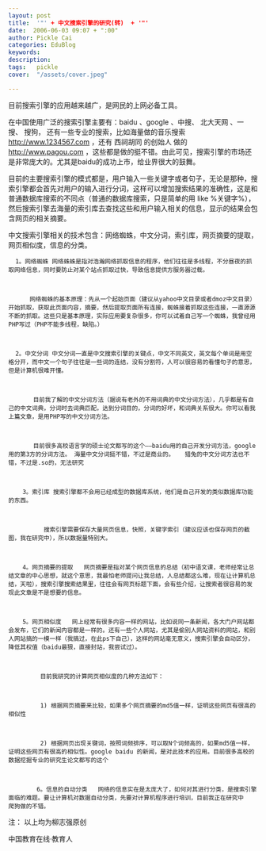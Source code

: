 ```yaml
---
layout: post  
title:  '"' + 中文搜索引擎的研究(转)  + '"'
date:  2006-06-03 09:07 + ":00" 
author: Pickle Cai  
categories: EduBlog  
keywords: 
description:   
tags:	pickle   
cover:  "/assets/cover.jpeg"  

---  
```

    
目前搜索引擎的应用越来越广，是网民的上网必备工具。



在中国使用广泛的搜索引擎主要有：baidu 、google 、中搜、 北大天网 、一搜、 搜狗， 还有一些专业的搜索，比如海量做的音乐搜索 http://www.1234567.com ，还有 西祠胡同 的创始人 做的 http://www.pagou.com ，这些都是做的挺不错。由此可见，搜索引擎的市场还是非常庞大的。尤其是baidu的成功上市，给业界很大的鼓舞。



目前的主要搜索引擎的模式都是，用户输入一些关键字或者句子，无论是那种，搜索引擎都会首先对用户的输入进行分词，这样可以增加搜索结果的准确性，这是和普通数据库搜索的不同点（普通的数据库搜索，只是简单的用 like %关键字%），然后搜索引擎去海量的索引库去查找这些和用户输入相关的信息，显示的结果会包含网页的相关摘要。



中文搜索引擎相关的技术包含：网络蜘蛛，中文分词，索引库，网页摘要的提取，网页相似度，信息的分类。 



      1。网络蜘蛛 网络蛛蛛是指对浩瀚网络抓取信息的程序，他们往往是多线程，不分昼夜的抓取网络信息，同时要防止对某个站点抓取过快，导致信息提供方服务器过载。



          网络蜘蛛的基本原理：先从一个起始页面（建议从yahoo中文目录或者dmoz中文目录）开始抓取，获取此页面内容，摘要，然后提取页面所有连接，蜘蛛接着抓取这些连接，一直源源不断的抓取。这些只是基本原理，实际应用要复杂很多，你可以试着自己写一个蜘蛛，我曾经用PHP写过（PHP不能多线程，缺陷。）



      2。中文分词 中文分词一直是中文搜索引擎的关键点，中文不同英文，英文每个单词是用空格分开，而中文一个句子往往是一些词的连结，没有分割符，人可以很容易的看懂句子的意思，但是计算机很难开懂。



           目前我了解的中文分词方法（据说有老外的不用词典的中文分词方法），几乎都是有自己的中文词典，分词时去词典匹配，达到分词目的，分词的好坏，和词典关系很大。你可以看我上篇文章，是用PHP写的中文分词方法。



           目前很多高校语言学的硕士论文都写的这个——baidu用的自己开发分词方法，google用的第3方的分词方法。 海量中文分词挺不错，不过是商业的。   猎兔的中文分词方法也不错，不过是.so的，无法研究 



        3。索引库 搜索引擎都不会用已经成型的数据库系统，他们是自己开发的类似数据库功能的东西。 



              搜索引擎需要保存大量网页信息，快照，关键字索引（建议应该也保存网页的截图，我在研究中），所以数据量特别大。  



        4。网页摘要的提取   网页摘要是指对某个网页信息的总结（初中语文课，老师经常让总结文章的中心思想，就这个意思，我最怕老师提问让我总结，人总结都这么难，现在让计算机总结，天啦），搜索引擎搜索结果里，往往会有网页标题下面，会有些介绍，让搜索者很容易的发现此文章是不是想要的信息。



        5。网页相似度   网上经常有很多内容一样的网站，比如说同一条新闻，各大门户网站都会发布，它们的新闻内容都是一样的。还有一些个人网站，尤其是偷别人网站资料的网站，和别人网站搞的一模一样（我搞过，在此ps下自己），这样的网站毫无意义，搜索引擎会自动区分，降低其权值（baidu最狠，直接封站，我尝试过）。



             目前我研究的计算网页相似度的几种方法如下：



             1) 根据网页摘要来比较，如果多个网页摘要的md5值一样，证明这些网页有很高的相似性 



             2) 根据网页出现关键词，按照词频排序，可以取N个词频高的，如果md5值一样，证明这些网页有很高的相似性。google baidu 的新闻，是对此技术的应用。目前很多高校的数据挖掘专业的研究生论文都写的这个   



            6。信息的自动分类   网络的信息实在是太庞大了，如何对其进行分类，是搜索引擎面临的难题。要让计算机对数据自动分类，先要对计算机程序进行培训，目前我正在研究中   爬狗做的不错。  



注： 以上均为柳志强原创



		    
 中国教育在线·教育人

